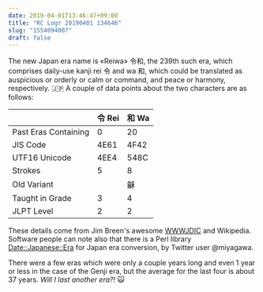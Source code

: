 ```yaml
---
date: 2019-04-01T13:46:47+09:00
title: "RC Logr 20190401 134646"
slug: "1554094007"
draft: false
---
```


The new Japan era name is «Reiwa» 令和, the 239th such era, which comprises daily-use kanji rei 令 and wa 和, which could be translated as auspicious or orderly or calm or command, and peace or harmony, respectively. 🇯🇵 A couple of data points about the two characters are as follows:

<div class="pa4">
  <div class="overflow-auto">
<table class="f6 w-100 mw6 center" cellspacing="0">
<thead>
<tr class="one bg-two tl">
<th class="pa1"></th>
<th class="pa1">令 Rei</th>
<th class="pa1">和 Wa</th>
</tr>
</thead>

<tbody>
<tr class="stripe-dark">
<td class="pa2 tc">Past Eras Containing</td>
<td class="pa2">0</td>
<td class="pa2">20</td>
</tr>

<tr class="stripe-dark">
<td class="pa2 tc">JIS Code</td>
<td class="pa2">4E61</td>
<td class="pa2">4F42</td>
</tr>

<tr class="stripe-dark">
<td class="pa2 tc">UTF16 Unicode</td>
<td class="pa2">4EE4</td>
<td class="pa2">548C</td>
</tr>

<tr class="stripe-dark">
<td class="pa2 tc">Strokes</td>
<td class="pa2">5</td>
<td class="pa2">8</td>
</tr>

<tr class="stripe-dark">
<td class="pa2 tc">Old Variant</td>
<td class="pa2"></td>
<td class="pa2">龢</td>
</tr>

<tr class="stripe-dark">
<td class="pa2 tc">Taught in Grade</td>
<td class="pa2">3</td>
<td class="pa2">4</td>
</tr>

<tr class="stripe-dark">
<td class="pa2 tc">JLPT Level</td>
<td class="pa2">2</td>
<td class="pa2">2</td>
</tr>
</tbody>
</table>
  </div>
</div>

These details come from Jim Breen's awesome [WWWJDIC](http://nihongo.monash.edu/cgi-bin/wwwjdic?1C) and Wikipedia. Software people can note also that there is a Perl library
[Date::Japanese::Era](https://metacpan.org/release/MIYAGAWA/Date-Japanese-Era-0.07) for Japan era conversion, by Twitter user @miyagawa. 

There were a few eras which were only a couple years long and even 1 year or less in the case of the Genji era, but the average for the last four is about 37 years. *Will I last another era?!* 🙀
